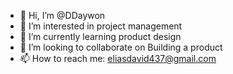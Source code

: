 - 👋 Hi, I’m @DDaywon
- 👀 I’m interested in project management
- 🌱 I’m currently learning product design
- 💞️ I’m looking to collaborate on Building a product
- 📫 How to reach me: eliasdavid437@gmail.com

<!---
DDaywon/DDaywon is a ✨ special ✨ repository because its `README.md` (this file) appears on your GitHub profile.
You can click the Preview link to take a look at your changes.
--->
